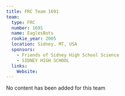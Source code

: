 ```yaml
---
title: FRC Team 1691
team:
  type: FRC
  number: 1691
  name: EaglesBots
  rookie_year: 2005
  location: Sidney, MT, USA
  sponsors:
    - Friends of Sidney High School Science
    - SIDNEY HIGH SCHOOL
  links:
    Website: 
---
```

No content has been added for this team